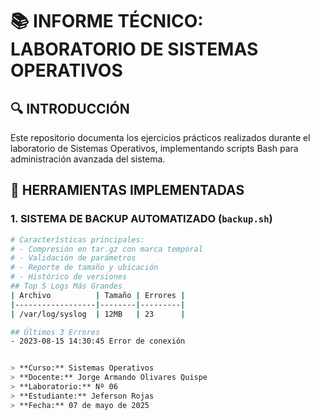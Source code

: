 # 📚 INFORME TÉCNICO: LABORATORIO DE SISTEMAS OPERATIVOS

## 🔍 INTRODUCCIÓN
Este repositorio documenta los ejercicios prácticos realizados durante el laboratorio de Sistemas Operativos, implementando scripts Bash para administración avanzada del sistema.

## 🧰 HERRAMIENTAS IMPLEMENTADAS

### 1. SISTEMA DE BACKUP AUTOMATIZADO (`backup.sh`)
```bash
# Características principales:
# - Compresión en tar.gz con marca temporal
# - Validación de parámetros
# - Reporte de tamaño y ubicación
# - Histórico de versiones
## Top 5 Logs Más Grandes
| Archivo          | Tamaño | Errores |
|------------------|--------|---------|
| /var/log/syslog  | 12MB   | 23      |

## Últimos 3 Errores
- 2023-08-15 14:30:45 Error de conexión


> **Curso:** Sistemas Operativos  
> **Docente:** Jorge Armando Olivares Quispe  
> **Laboratorio:** Nº 06  
> **Estudiante:** Jeferson Rojas 
> **Fecha:** 07 de mayo de 2025



